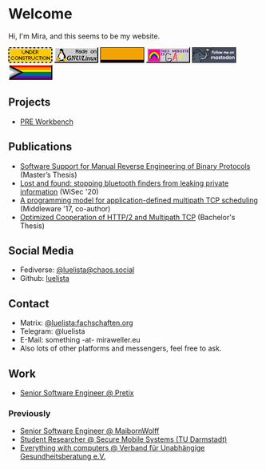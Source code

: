 # Welcome 
Hi, I'm Mira, and this seems to be my website.


![Under Construction](assets/banners/construction.gif) 
![Made With Gnu Linux](assets/banners/gnu-linux.gif)
![Mozilla](assets/banners/mozilla2.gif)
![This Website Is Gay](assets/banners/gaywebring.gif)
<a href="https://chaos.social/@luelista">
![Mastodon](assets/banners/mastodon_button_3.gif)
</a>
![Progress Pride Flag](assets/banners/ppride.png)

## Projects

* [PRE Workbench](https://luelista.github.io/pre_workbench/)



## Publications

* [Software Support for Manual Reverse Engineering of Binary Protocols](http://luelista.github.io/mscthesis2/Thesis.pdf) (Master’s Thesis)
* [Lost and found: stopping bluetooth finders from leaking private information](https://dl.acm.org/doi/10.1145/3395351.3399422) (WiSec '20)
* [A programming model for application-defined multipath TCP scheduling](https://dl.acm.org/doi/10.1145/3135974.3135979) (Middleware '17, co-author)
* [Optimized Cooperation of HTTP/2 and Multipath TCP](https://github.com/luelista/bscthesis/releases/download/release/thesis-h2-mptcp.pdf) (Bachelor's Thesis)

## Social Media

* Fediverse: [@luelista@chaos.social](https://chaos.social/@luelista)
* Github: [luelista](https://github.com/luelista)

## Contact

* Matrix: [@luelista:fachschaften.org](https://matrix.to/#/@luelista:fachschaften.org)
* Telegram: @luelista
* E-Mail: something -at- miraweller.eu
* Also lots of other platforms and messengers, feel free to ask.

## Work

* [Senior Software Engineer @ Pretix](https://github.com/pretix)

### Previously

* [Senior Software Engineer @ MaibornWolff](https://www.maibornwolff.de)
* [Student Researcher @ Secure Mobile Systems (TU Darmstadt)](https://www.seemoo.tu-darmstadt.de)
* [Everything with computers @ Verband für Unabhängige Gesundheitsberatung e.V.](https://www.ugb.de)

